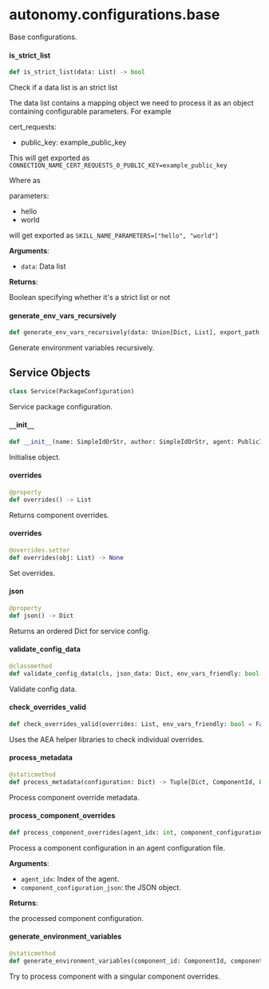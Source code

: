 <a id="autonomy.configurations.base"></a>

# autonomy.configurations.base

Base configurations.

<a id="autonomy.configurations.base.is_strict_list"></a>

#### is`_`strict`_`list

```python
def is_strict_list(data: List) -> bool
```

Check if a data list is an strict list

The data list contains a mapping object we need to process it as an
object containing configurable parameters. For example

cert_requests:
- public_key: example_public_key

This will get exported as `CONNECTION_NAME_CERT_REQUESTS_0_PUBLIC_KEY=example_public_key`

Where as

parameters:
- hello
- world

will get exported as `SKILL_NAME_PARAMETERS=["hello", "world"]`

**Arguments**:

- `data`: Data list

**Returns**:

Boolean specifying whether it's a strict list or not

<a id="autonomy.configurations.base.generate_env_vars_recursively"></a>

#### generate`_`env`_`vars`_`recursively

```python
def generate_env_vars_recursively(data: Union[Dict, List], export_path: List[str]) -> Dict
```

Generate environment variables recursively.

<a id="autonomy.configurations.base.Service"></a>

## Service Objects

```python
class Service(PackageConfiguration)
```

Service package configuration.

<a id="autonomy.configurations.base.Service.__init__"></a>

#### `__`init`__`

```python
def __init__(name: SimpleIdOrStr, author: SimpleIdOrStr, agent: PublicId, version: str = "", license_: str = "", aea_version: str = "", fingerprint: Optional[Dict[str, str]] = None, fingerprint_ignore_patterns: Optional[Sequence[str]] = None, description: str = "", number_of_agents: int = 4, build_entrypoint: Optional[str] = None, overrides: Optional[List] = None) -> None
```

Initialise object.

<a id="autonomy.configurations.base.Service.overrides"></a>

#### overrides

```python
@property
def overrides() -> List
```

Returns component overrides.

<a id="autonomy.configurations.base.Service.overrides"></a>

#### overrides

```python
@overrides.setter
def overrides(obj: List) -> None
```

Set overrides.

<a id="autonomy.configurations.base.Service.json"></a>

#### json

```python
@property
def json() -> Dict
```

Returns an ordered Dict for service config.

<a id="autonomy.configurations.base.Service.validate_config_data"></a>

#### validate`_`config`_`data

```python
@classmethod
def validate_config_data(cls, json_data: Dict, env_vars_friendly: bool = False) -> None
```

Validate config data.

<a id="autonomy.configurations.base.Service.check_overrides_valid"></a>

#### check`_`overrides`_`valid

```python
def check_overrides_valid(overrides: List, env_vars_friendly: bool = False) -> None
```

Uses the AEA helper libraries to check individual overrides.

<a id="autonomy.configurations.base.Service.process_metadata"></a>

#### process`_`metadata

```python
@staticmethod
def process_metadata(configuration: Dict) -> Tuple[Dict, ComponentId, bool]
```

Process component override metadata.

<a id="autonomy.configurations.base.Service.process_component_overrides"></a>

#### process`_`component`_`overrides

```python
def process_component_overrides(agent_idx: int, component_configuration_json: Dict) -> Dict
```

Process a component configuration in an agent configuration file.

**Arguments**:

- `agent_idx`: Index of the agent.
- `component_configuration_json`: the JSON object.

**Returns**:

the processed component configuration.

<a id="autonomy.configurations.base.Service.generate_environment_variables"></a>

#### generate`_`environment`_`variables

```python
@staticmethod
def generate_environment_variables(component_id: ComponentId, component_configuration_json: Dict) -> Dict
```

Try to process component with a singular component overrides.

